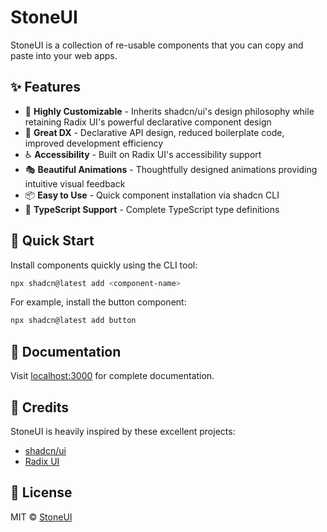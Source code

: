 # StoneUI

StoneUI is a collection of re-usable components that you can copy and paste into your web apps.

## ✨ Features

- 🎨 **Highly Customizable** - Inherits shadcn/ui's design philosophy while retaining Radix UI's powerful declarative component design
- 🚀 **Great DX** - Declarative API design, reduced boilerplate code, improved development efficiency
- ♿ **Accessibility** - Built on Radix UI's accessibility support
- 🎭 **Beautiful Animations** - Thoughtfully designed animations providing intuitive visual feedback
- 📦 **Easy to Use** - Quick component installation via shadcn CLI
- 🎯 **TypeScript Support** - Complete TypeScript type definitions

## 🚀 Quick Start

Install components quickly using the CLI tool:

```bash
npx shadcn@latest add <component-name>
```

For example, install the button component:

```bash
npx shadcn@latest add button
```

## 📖 Documentation

Visit [localhost:3000](https://localhost:3000) for complete documentation.

## 💖 Credits

StoneUI is heavily inspired by these excellent projects:

- [shadcn/ui](https://ui.shadcn.com)
- [Radix UI](https://www.radix-ui.com)

## 📄 License

MIT © [StoneUI](LICENSE)
